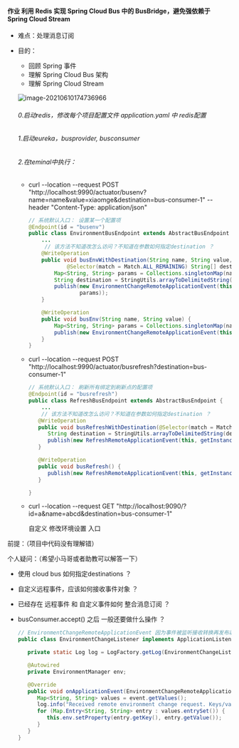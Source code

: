#### 作业 利用 Redis 实现 Spring Cloud Bus 中的 BusBridge，避免强依赖于 Spring Cloud Stream
- 难点：处理消息订阅

- 目的：

  - 回顾 Spring 事件
  - 理解 Spring Cloud Bus 架构
  - 理解 Spring Cloud Stream

  ![image-20210610174736966](C:\Users\LP\AppData\Roaming\Typora\typora-user-images\image-20210610174736966.png)

  ###### 0.启动redis，修改每个项目配置文件 application.yaml 中 redis配置

  ###### 1.启动eureka，busprovider, busconsumer

  ###### 2.在teminal中执行：

  - curl --location --request POST "http://localhost:9990/actuator/busenv?name=name&value=xiaomge&destination=bus-consumer-1" --header "Content-Type: application/json"

    ```java
    // 系统默认入口： 设置某一个配置项 
    @Endpoint(id = "busenv")
    public class EnvironmentBusEndpoint extends AbstractBusEndpoint {
    	...
         // 该方法不知道改怎么访问？不知道在参数如何指定destination ？   
    	@WriteOperation
    	public void busEnvWithDestination(String name, String value,
    			@Selector(match = Match.ALL_REMAINING) String[] destinations) {
    		Map<String, String> params = Collections.singletonMap(name, value);
    		String destination = StringUtils.arrayToDelimitedString(destinations, ":");
    		publish(new EnvironmentChangeRemoteApplicationEvent(this, getInstanceId(), getDestination(destination),
    				params));
    	}
    
    	@WriteOperation
    	public void busEnv(String name, String value) {
    		Map<String, String> params = Collections.singletonMap(name, value);
    		publish(new EnvironmentChangeRemoteApplicationEvent(this, getInstanceId(), getDestination(null), params));
    	}
    }
    ```

  - curl --location --request POST "http://localhost:9990/actuator/busrefresh?destination=bus-consumer-1"

    ```java
    // 系统默认入口： 刷新所有绑定到刷新点的配置项
    @Endpoint(id = "busrefresh")
    public class RefreshBusEndpoint extends AbstractBusEndpoint {
        ...
        // 该方法不知道改怎么访问？不知道在参数如何指定destination ？   
       @WriteOperation
       public void busRefreshWithDestination(@Selector(match = Match.ALL_REMAINING) String[] destinations) {
          String destination = StringUtils.arrayToDelimitedString(destinations, ":");
          publish(new RefreshRemoteApplicationEvent(this, getInstanceId(), getDestination(destination)));
       }
    
       @WriteOperation
       public void busRefresh() {
          publish(new RefreshRemoteApplicationEvent(this, getInstanceId(), getDestination(null)));
       }
    
    }
    ```

  - curl --location --request GET "http://localhost:9090/?id=a&name=abcd&destination=bus-consumer-1"

    自定义 修改环境设置 入口 

前提：（项目中代码没有理解错）

个人疑问：（希望小马哥或者助教可以解答一下）

- 使用 cloud bus 如何指定destinations ？

- 自定义远程事件，应该如何接收事件对象 ？

- 已经存在 远程事件 和 自定义事件如何 整合消息订阅 ？

- busConsumer.accept() 之后 一般还要做什么操作 ？

  ```java
  // EnvironmentChangeRemoteApplicationEvent 因为事件被监听接收转换再发布以后，被存储在env中，还需要其他操作？
  public class EnvironmentChangeListener implements ApplicationListener<EnvironmentChangeRemoteApplicationEvent> {
  
     private static Log log = LogFactory.getLog(EnvironmentChangeListener.class);
  
     @Autowired
     private EnvironmentManager env;
  
     @Override
     public void onApplicationEvent(EnvironmentChangeRemoteApplicationEvent event) {
        Map<String, String> values = event.getValues();
        log.info("Received remote environment change request. Keys/values to update " + values);
        for (Map.Entry<String, String> entry : values.entrySet()) {
           this.env.setProperty(entry.getKey(), entry.getValue());
        }
     }
  }
  ```



